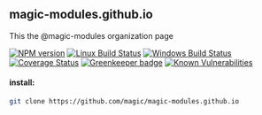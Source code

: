 ## magic-modules.github.io

This the @magic-modules organization page

[![NPM version][npm-image]][npm-url]
[![Linux Build Status][travis-image]][travis-url]
[![Windows Build Status][appveyor-image]][appveyor-url]
[![Coverage Status][coveralls-image]][coveralls-url]
[![Greenkeeper badge][greenkeeper-image]][greenkeeper-url]
[![Known Vulnerabilities][snyk-image]][snyk-url]

#### install:
```bash
git clone https://github.com/magic/magic-modules.github.io
```

[npm-image]: https://img.shields.io/npm/v/@magic/magic-modules.github.io.svg
[npm-url]: https://www.npmjs.com/package/@magic/magic-modules.github.io
[travis-image]: https://api.travis-ci.org/magic/magic-modules.github.io.svg?branch=master
[travis-url]: https://travis-ci.org/magic/magic-modules.github.io
[appveyor-image]: https://img.shields.io/appveyor/ci/magic/magic-modules.github.io/master.svg
[appveyor-url]: https://ci.appveyor.com/project/magic/magic-modules.github.io/branch/master
[coveralls-image]: https://coveralls.io/repos/github/magic/magic-modules.github.io/badge.svg
[coveralls-url]: https://coveralls.io/github/magic/magic-modules.github.io
[greenkeeper-image]: https://badges.greenkeeper.io/magic/magic-modules.github.io.svg
[greenkeeper-url]: https://badges.greenkeeper.io/magic/magic-modules.github.io.svg
[snyk-image]: https://snyk.io/test/github/magic/magic-modules.github.io/badge.svg
[snyk-url]: https://snyk.io/test/github/magic/magic-modules.github.io
